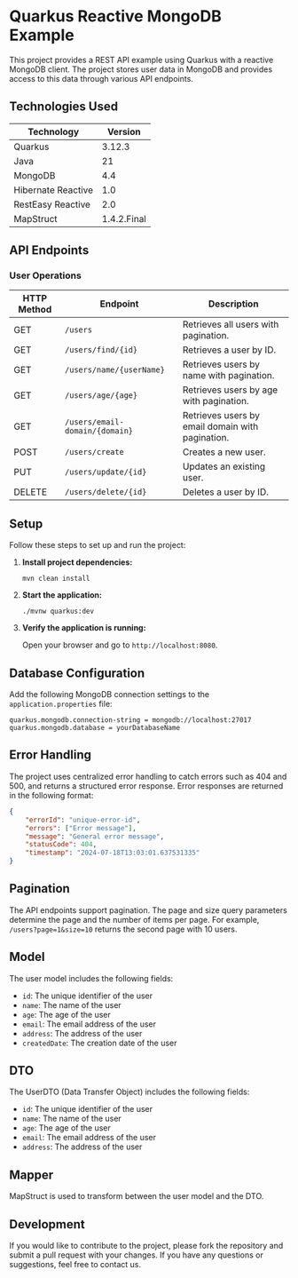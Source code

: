 
# Quarkus Reactive MongoDB Example

This project provides a REST API example using Quarkus with a reactive MongoDB client. The project stores user data in MongoDB and provides access to this data through various API endpoints.

## Technologies Used

| Technology             | Version        |
|------------------------|----------------|
| Quarkus                | 3.12.3         |
| Java                   | 21             |
| MongoDB                | 4.4            |
| Hibernate Reactive     | 1.0            |
| RestEasy Reactive      | 2.0            |
| MapStruct              | 1.4.2.Final    |

## API Endpoints

### User Operations

| HTTP Method | Endpoint                          | Description                                      |
|-------------|-----------------------------------|--------------------------------------------------|
| GET         | `/users`                          | Retrieves all users with pagination.             |
| GET         | `/users/find/{id}`                | Retrieves a user by ID.                          |
| GET         | `/users/name/{userName}`          | Retrieves users by name with pagination.         |
| GET         | `/users/age/{age}`                | Retrieves users by age with pagination.          |
| GET         | `/users/email-domain/{domain}`    | Retrieves users by email domain with pagination. |
| POST        | `/users/create`                   | Creates a new user.                              |
| PUT         | `/users/update/{id}`              | Updates an existing user.                        |
| DELETE      | `/users/delete/{id}`              | Deletes a user by ID.                            |

## Setup

Follow these steps to set up and run the project:

1. **Install project dependencies:**

   ```shell
   mvn clean install
   ```

2. **Start the application:**

   ```shell
   ./mvnw quarkus:dev
   ```

3. **Verify the application is running:**

   Open your browser and go to `http://localhost:8080`.

## Database Configuration

Add the following MongoDB connection settings to the `application.properties` file:

```properties
quarkus.mongodb.connection-string = mongodb://localhost:27017
quarkus.mongodb.database = yourDatabaseName
```

## Error Handling

The project uses centralized error handling to catch errors such as 404 and 500, and returns a structured error response. Error responses are returned in the following format:

```json
{
    "errorId": "unique-error-id",
    "errors": ["Error message"],
    "message": "General error message",
    "statusCode": 404,
    "timestamp": "2024-07-18T13:03:01.637531335"
}
```

## Pagination

The API endpoints support pagination. The page and size query parameters determine the page and the number of items per page. For example, `/users?page=1&size=10` returns the second page with 10 users.

## Model

The user model includes the following fields:

- `id`: The unique identifier of the user
- `name`: The name of the user
- `age`: The age of the user
- `email`: The email address of the user
- `address`: The address of the user
- `createdDate`: The creation date of the user

## DTO

The UserDTO (Data Transfer Object) includes the following fields:

- `id`: The unique identifier of the user
- `name`: The name of the user
- `age`: The age of the user
- `email`: The email address of the user
- `address`: The address of the user

## Mapper

MapStruct is used to transform between the user model and the DTO.

## Development

If you would like to contribute to the project, please fork the repository and submit a pull request with your changes. If you have any questions or suggestions, feel free to contact us.
